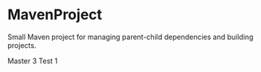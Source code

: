 # MavenProject

Small Maven project for managing parent-child dependencies and building projects.


Master 3
Test 1
